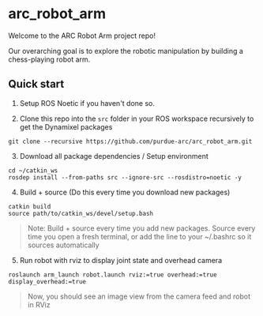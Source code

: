# arc_robot_arm

Welcome to the ARC Robot Arm project repo!

Our overarching goal is to explore the robotic manipulation by building a chess-playing robot arm.

## Quick start 

1. Setup ROS Noetic if you haven't done so.


2. Clone this repo into the `src` folder in your ROS workspace recursively to get the Dynamixel packages

```
git clone --recursive https://github.com/purdue-arc/arc_robot_arm.git
```

3. Download all package dependencies / Setup environment

```
cd ~/catkin_ws
rosdep install --from-paths src --ignore-src --rosdistro=noetic -y
```

4. Build + source (Do this every time you download new packages)
```
catkin build
source path/to/catkin_ws/devel/setup.bash
```
> Note: Build + source every time you add new packages. Source every time you open a fresh terminal, or add the line to your ~/.bashrc so it sources automatically

5. Run robot with rviz to display joint state and overhead camera

```
roslaunch arm_launch robot.launch rviz:=true overhead:=true display_overhead:=true
```
> Now, you should see an image view from the camera feed and robot in RViz
